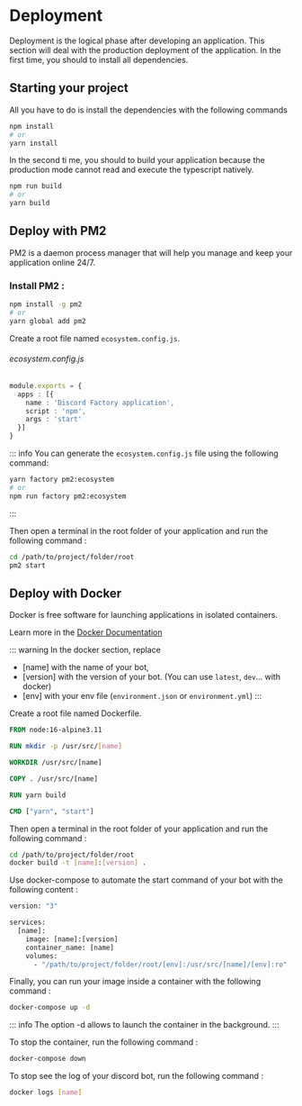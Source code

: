 # Deployment
Deployment is the logical phase after developing an application. This section will deal with the production deployment of the application. In the first time, you should to install all dependencies.

## Starting your project
All you have to do is install the dependencies with the following commands

```bash
npm install
# or
yarn install
```

In the second ti me, you should to build your application because the production mode cannot read and execute the typescript natively.

```bash
npm run build
# or
yarn build
```

## Deploy with PM2
PM2 is a daemon process manager that will help you manage and keep your application online 24/7.

### Install PM2 :
```bash
npm install -g pm2
# or
yarn global add pm2
```

Create a root file named `ecosystem.config.js`.

###### ecosystem.config.js
```ts
module.exports = {
  apps : [{
    name : 'Discord Factory application',
    script : 'npm',
    args : 'start'
  }]
}
```

::: info
You can generate the `ecosystem.config.js` file using the following command:
```bash
yarn factory pm2:ecosystem
# or
npm run factory pm2:ecosystem
```
:::

Then open a terminal in the root folder of your application and run the following command :
```bash
cd /path/to/project/folder/root
pm2 start
```

## Deploy with Docker
Docker is free software for launching applications in isolated containers.

Learn more in the [Docker Documentation]()

::: warning
In the docker section, replace
- [name] with the name of your bot,
- [version] with the version of your bot. (You can use `latest`, `dev`... with docker)
- [env] with your env file (`environment.json` or `environment.yml`)
:::

Create a root file named Dockerfile.

```dockerfile
FROM node:16-alpine3.11

RUN mkdir -p /usr/src/[name]

WORKDIR /usr/src/[name]

COPY . /usr/src/[name]

RUN yarn build

CMD ["yarn", "start"]
```

Then open a terminal in the root folder of your application and run the following command :

```bash
cd /path/to/project/folder/root
docker build -t [name]:[version] .
```

Use docker-compose to automate the start command of your bot with the following content :
```dockerfile
version: "3"

services:
  [name]:
    image: [name]:[version]
    container_name: [name]
    volumes:
      - "/path/to/project/folder/root/[env]:/usr/src/[name]/[env]:ro"
```

Finally, you can run your image inside a container with the following command :

```bash
docker-compose up -d
```

::: info
The option -d allows to launch the container in the background.
:::

To stop the container, run the following command :
```bash
docker-compose down
```

To stop see the log of your discord bot, run the following command :

```bash
docker logs [name]
```
